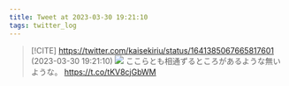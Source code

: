 ```yaml
---
title: Tweet at 2023-03-30 19:21:10
tags: twitter_log
---
```


> [!CITE] https://twitter.com/kaisekiriu/status/1641385067665817601 (2023-03-30 19:21:10)
> ![](https://twitter.com/kaisekiriu/status/1641385067665817601)
> ここらとも相通ずるところがあるような無いような。
> https://t.co/tKV8cjGbWM
